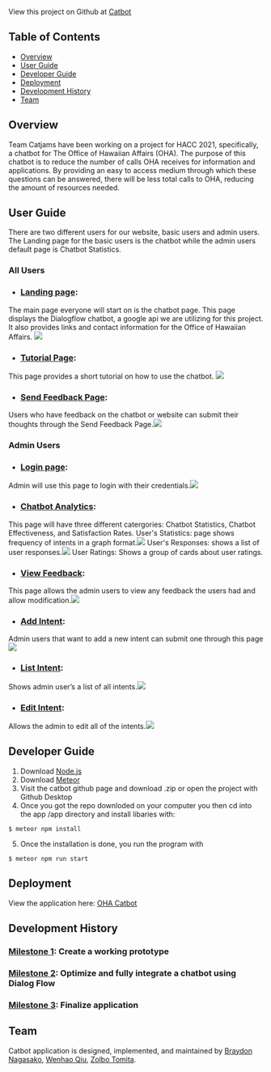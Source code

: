 View this project on Github at [Catbot](https://github.com/catjams/catbot)

## Table of Contents
* [Overview](#overview)
* [User Guide](#user-guide)
* [Developer Guide](#developer-guide)
* [Deployment](#deployment)
* [Development History](#development-history)
* [Team](#team)

## Overview

Team Catjams have been working on a project for HACC 2021, specifically, a chatbot for The Office of Hawaiian Affairs (OHA). The purpose of this chatbot is to reduce the number of calls OHA receives for information and applications. By providing an easy to access medium through which these questions can be answered, there will be less total calls to OHA, reducing the amount of resources needed. 
  
## User Guide

There are two different users for our website, basic users and admin users. The Landing page for the basic users is the chatbot while the admin users default page is Chatbot Statistics. 

### All Users
 
 * ### [Landing page](https://catbot.bar/#/): 
 The main page everyone will start on is the chatbot page. This page displays the Dialogflow chatbot, a google api we are utilizing for this project. It 	also provides links and contact information for the Office of Hawaiian Affairs. ![](images/landing-page.jpg)
 * ### [Tutorial Page](https://catbot.bar/#/tutor): 
 This page provides a short tutorial on how to use the chatbot. ![](images/tutorial.jpg)
 * ### [Send Feedback Page](https://catbot.bar/#/sendfeedback): 
 Users who have feedback on the chatbot or website can submit their thoughts through the Send Feedback Page.![](images/send-feedback.jpg)
 
### Admin Users 

 * ### [Login page](https://catbot.bar/#/signin): 
 Admin will use this page to login with their credentials.![](images/login.jpg)
 * ### [Chatbot Analytics](https://catbot.bar/#/analytics): 
 This page will have three different catergories: Chatbot Statistics, Chatbot Effectiveness, and Satisfaction Rates.
  User's Statistics: page shows frequency of intents in a graph format.![](images/stats.jpg)
  User's Responses: shows a list of user responses.![](images/response.jpg)
  User Ratings: Shows a group of cards about user ratings.
 * ### [View Feedback](https://catbot.bar/#/viewfeedbacks):
 This page allows the admin users to view any feedback the users had and allow modification.![](images/view-feedback.jpg)
 * ### [Add Intent](https://catbot.bar/#/addintent): 
 Admin users that want to add a new intent can submit one through this page ![](images/add-intent.jpg)
 * ### [List Intent](https://catbot.bar/#/listintent): 
 Shows admin user’s a list of all intents.![](images/list-intent.jpg)
 * ### [Edit Intent](https://catbot.bar/#/listintent):
 Allows the admin to edit all of the intents.![](images/edit-intent.jpg)
  
## Developer Guide

1. Download [Node.js](https://nodejs.org/en/)
2. Download [Meteor](https://www.meteor.com/)
3. Visit the catbot github page and download .zip or open the project with Github Desktop
4. Once you got the repo downloded on your computer you then cd into the app /app directory and install libaries with:
```
$ meteor npm install
```
5. Once the installation is done, you run the program with
```
$ meteor npm run start
```

## Deployment
View the application here: [OHA Catbot](https://catbot.bar/#/)

## Development History

### [Milestone 1](https://github.com/catjams/catbot/projects/1): Create a working prototype 
### [Milestone 2](https://github.com/catjams/catbot/projects/2): Optimize and fully integrate a chatbot using Dialog Flow
### [Milestone 3](https://github.com/catjams/catbot/projects/3): Finalize application 

## Team

Catbot application is designed, implemented, and maintained by [Braydon Nagasako](https://breadonn.github.io/), [Wenhao Qiu](https://wenhaoq20.github.io/), [Zolbo Tomita](https://tomitaz.github.io/).

